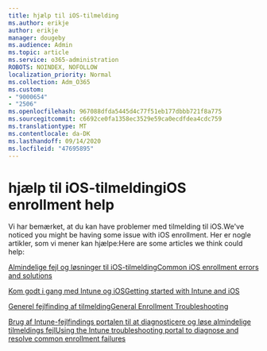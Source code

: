 ```yaml
---
title: hjælp til iOS-tilmelding
ms.author: erikje
author: erikje
manager: dougeby
ms.audience: Admin
ms.topic: article
ms.service: o365-administration
ROBOTS: NOINDEX, NOFOLLOW
localization_priority: Normal
ms.collection: Adm_O365
ms.custom:
- "9000654"
- "2506"
ms.openlocfilehash: 967088dfda5445d4c77f51eb177dbbb721f8a775
ms.sourcegitcommit: c6692ce0fa1358ec3529e59ca0ecdfdea4cdc759
ms.translationtype: MT
ms.contentlocale: da-DK
ms.lasthandoff: 09/14/2020
ms.locfileid: "47695895"
---
```

# <a name="ios-enrollment-help"></a><span data-ttu-id="ef640-102">hjælp til iOS-tilmelding</span><span class="sxs-lookup"><span data-stu-id="ef640-102">iOS enrollment help</span></span>

<span data-ttu-id="ef640-103">Vi har bemærket, at du kan have problemer med tilmelding til iOS.</span><span class="sxs-lookup"><span data-stu-id="ef640-103">We've noticed you might be having some issue with iOS enrollment.</span></span> <span data-ttu-id="ef640-104">Her er nogle artikler, som vi mener kan hjælpe:</span><span class="sxs-lookup"><span data-stu-id="ef640-104">Here are some articles we think could help:</span></span> 

[<span data-ttu-id="ef640-105">Almindelige fejl og løsninger til iOS-tilmelding</span><span class="sxs-lookup"><span data-stu-id="ef640-105">Common iOS enrollment errors and solutions</span></span>](https://support.microsoft.com/help/4039809/troubleshooting-ios-device-enrollment-in-intune)

[<span data-ttu-id="ef640-106">Kom godt i gang med Intune og iOS</span><span class="sxs-lookup"><span data-stu-id="ef640-106">Getting started with Intune and iOS</span></span>](https://docs.microsoft.com/intune/enrollment/ios-enroll)

[<span data-ttu-id="ef640-107">Generel fejlfinding af tilmelding</span><span class="sxs-lookup"><span data-stu-id="ef640-107">General Enrollment Troubleshooting</span></span>](https://docs.microsoft.com/intune/enrollment/troubleshoot-device-enrollment-in-intune)

[<span data-ttu-id="ef640-108">Brug af Intune-fejlfindings portalen til at diagnosticere og løse almindelige tilmeldings fejl</span><span class="sxs-lookup"><span data-stu-id="ef640-108">Using the Intune troubleshooting portal to diagnose and resolve common enrollment failures</span></span>](https://docs.microsoft.com/intune/help-desk-operators)